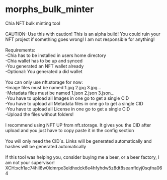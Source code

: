 # morphs_bulk_minter
Chia NFT bulk minting tool
<br>
<br>
CAUTION: Use this with caution! This is an alpha build! You could ruin your NFT project if something goes wrong! I am not responsible for anything!<br>
<br>
Requirements:<br>
-Chia has to be installed in users home directory<br>
-Chia wallet has to be up and synced<br>
-You generated an NFT wallet already<br>
-Optional: You generated a did wallet<br>
<br>
You can only use nft.storage for now:<br>
-Image files must be named 1.jpg 2.jpg 3.jpg...<br>
-Metadata files must be named 1.json 2.json 3.json...<br>
-You have to upload all Images in one go to get a single CID<br>
-You have to upload all Metadata files in one go to get a single CID<br>
-You have to upload all License in one go to get a single CID<br>
-Upload the files without folders!<br>
<br>
I recommend using NFT UP from nft.storage. It gives you the CID after upload and you just have to copy paste it in the config section<br>
<br>
You will only need the CID´s. Links will be generated automatically and hashes will be generated automatically<br>
<br>
If this tool was helping you, consider buying me a beer, or a beer factory, I am not your supervisor!<br>
XCH:xch1ac74hll6w0ldmrpx3eldhxdck6e4hfyhdw5z8dt8seanfldyj0sqfna064
